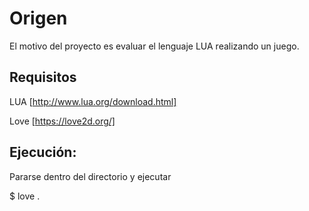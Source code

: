 # Origen
El motivo del proyecto es evaluar el lenguaje LUA realizando un juego.

## Requisitos

LUA [http://www.lua.org/download.html]

Love [https://love2d.org/]

## Ejecución:

Pararse dentro del directorio y ejecutar

$ love .